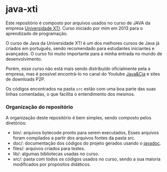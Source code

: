# java-xti

Este repositório é composto por arquivos usados no curso de JAVA da empresa [Universidade XTI](). Curso iniciado por mim em 2013 para o aprendizado de programação.

O curso de Java da Universidade XTI é um dos melhores cursos de Java já criados em português, sendo recomendado para estudantes iniciantes e avançados. O curso foi muito importante para a minha entrada no mundo de desenvolvimento.

Porém, esse curso não está mais sendo distribuído oficialmente pela a empresa, mas é possível encontrá-lo no canal do Youtube [Java&Cia](https://www.youtube.com/playlist?list=PLxQNfKs8YwvGhXHbHtxtoB-tRRv6r3Rlr) e sites de downloads P2P.

Os códigos encontrados na pasta `src` estão com uma boa parte das suas linhas comentadas, o que facilita o entendimento dos mesmos.

### Organização do repositório

A organização deste repositório é bem simples, sendo composto pelos diretórios:
- bin/: arquivos bytecode pronto para serem executados, Esses arquivos foram compilados a partir dos arquivos fontes da pasta src.
- doc/: documentação dos códigos do projeto gerados usando o [javadoc](http://www.oracle.com/technetwork/articles/java/index-137868.html).
- files/: arquivos criados para testes.
- lib/: algumas bibliotecas usadas no curso.
- src/: pasta com todos os códigos usados no curso, sendo a sua maioria modificados por propósitos didáticos.

